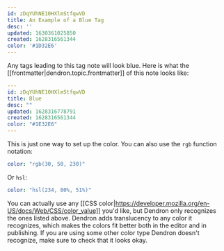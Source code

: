 ```yaml
---
id: zDqYUhNE10HXlmStfqwVD
title: An Example of a Blue Tag
desc: ''
updated: 1630361025850
created: 1628316561344
color: '#1D32E6'
---
```


Any tags leading to this tag note will look blue. Here is what the [[frontmatter|dendron.topic.frontmatter]] of this note looks like:

```yaml
---
id: zDqYUhNE10HXlmStfqwVD
title: Blue
desc: ""
updated: 1628316778791
created: 1628316561344
color: "#1E32E6"
---
```

This is just one way to set up the color. You can also use the `rgb` function notation:

```yaml
color: "rgb(30, 50, 230)"
```

Or `hsl`:

```yaml
color: "hsl(234, 80%, 51%)"
```

You can actually use any [[CSS color|https://developer.mozilla.org/en-US/docs/Web/CSS/color_value]] you'd like, but Dendron only recognizes the ones listed above. Dendron adds translucency to any color it recognizes, which makes the colors fit better both in the editor and in publishing. If you are using some other color type Dendron doesn't recognize, make sure to check that it looks okay.
